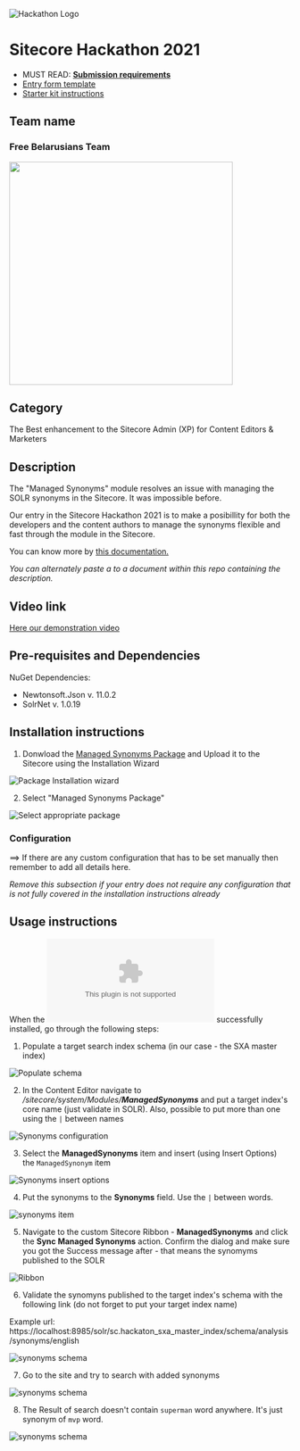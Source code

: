 ![Hackathon Logo](docs/images/hackathon.png?raw=true "Hackathon Logo")
# Sitecore Hackathon 2021

- MUST READ: **[Submission requirements](SUBMISSION_REQUIREMENTS.md)**
- [Entry form template](ENTRYFORM.md)
- [Starter kit instructions](STARTERKIT_INSTRUCTIONS.md)
  

## Team name

### **Free Belarusians Team**

<img src="docs/images/Hackathon-selfie.jpg" height="400">

## Category
The Best enhancement to the Sitecore Admin (XP) for Content Editors & Marketers

## Description
The "Managed Synonyms" module resolves an issue with managing the SOLR synonyms in the Sitecore. It was impossible before. 

Our entry in the Sitecore Hackathon 2021 is to make a posibillity for both the developers and the content authors to manage the synonyms flexible and fast through the module in the Sitecore. 

You can know more by [this documentation.](/SynonymsManagedModule.md)

_You can alternately paste a  to a document within this repo containing the description._

## Video link
[Here our demonstration video](https://youtu.be/b06atJLcQuY)

## Pre-requisites and Dependencies

NuGet Dependencies: 

- Newtonsoft.Json v. 11.0.2
- SolrNet v. 1.0.19

## Installation instructions
 
1. Donwload the [Managed Synonyms Package](/SitecorePackage) and Upload it to the Sitecore using the Installation Wizard 

 ![Package Installation wizard ](/docs/images/installation-wizzard.jpg)

2. Select "Managed Synonyms Package"

 ![Select appropriate package ](/docs/images/package-window.jpg)
 <!-- Finished here -->


### Configuration
⟹ If there are any custom configuration that has to be set manually then remember to add all details here.

_Remove this subsection if your entry does not require any configuration that is not fully covered in the installation instructions already_

## Usage instructions

When the ![Managed Synonyms Package](https://github.com/Sitecore-Hackathon/2021-Free-Belarusians-Team/blob/main/SitecorePackage/Managed%20Synonyms%20Package-1.0.0.zip) successfully installed, go through the following steps:

1. Populate a target search index schema (in our case - the SXA master index)

 ![Populate schema ](/docs/images/populate-schema.jpg)

2. In the Content Editor navigate to */sitecore/system/Modules/**ManagedSynonyms*** and put a target index's core name (just validate in SOLR). Also, possible to put more than one using the `|` between names

 ![Synonyms configuration ](/docs/images/root-synonyms-config.jpg)

3. Select the **ManagedSynonyms** item and insert (using Insert Options) the `ManagedSynonym` item

 ![Synonyms insert options ](/docs/images/insert-options.jpg)

4. Put the synonyms to the **Synonyms** field. Use the `|` between words.

 ![synonyms item ](/docs/images/synonym-example.jpg)

5. Navigate to the custom Sitecore Ribbon - **ManagedSynonyms** and click the **Sync Managed Synonyms** action. Confirm the dialog and make sure you got the Success message after - that means the synomyms published to the SOLR

 ![Ribbon ](/docs/images/ribbon-button.jpg)

6. Validate the synomyns published to the target index's schema with the following link (do not forget to put your target index name) 

Example url: https://localhost:8985/solr/sc.hackaton_sxa_master_index/schema/analysis/synonyms/english

 ![synonyms schema](/docs/images/synonyms-solr.jpg)

7. Go to the site and try to search with added synonyms

 ![synonyms schema](/docs/images/search-for-superman.jpg)

8. The Result of search doesn't contain `superman` word anywhere. It's just synonym of `mvp` word.

 ![synonyms schema](/docs/images/show-search-result.jpg)
